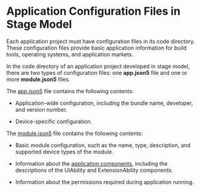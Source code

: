 # Application Configuration Files in Stage Model


Each application project must have configuration files in its code directory. These configuration files provide basic application information for build tools, operating systems, and application markets.


In the code directory of an application project developed in stage model, there are two types of configuration files: one **app.json5** file and one or more **module.json5** files.


The [app.json5](app-configuration-file.md) file contains the following contents:


- Application-wide configuration, including the bundle name, developer, and version number.

- Device-specific configuration.


The [module.json5](module-configuration-file.md) file contains the following contents:


- Basic module configuration, such as the name, type, description, and supported device types of the module.

- Information about the [application components](../application-models/stage-model-development-overview.md), including the descriptions of the UIAbility and ExtensionAbility components.

- Information about the permissions required during application running.
